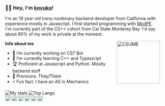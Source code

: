 ### 👋🏼 Hey, I'm [kovuko](https://linktr.ee/kovuko)!
I'm an 19 year old trans-nonbinary backend developer from California with experience mostly in Javascript. I first started programming with [ModPE](https://github.com/topics/modpe). I'm currently part of the CS++ cohort from Cal State Monterey Bay. I'd say about 80% of my work is private at the moment.

<img align="right" alt="CSUMB" width="140px" src="https://pbs.twimg.com/profile_images/528708685862678528/uxh9cZse_400x400.jpeg"/>

**Info about me**
- 🔭 I’m currently working on CS7 Bot
- 🌱 I’m currently learning C++ and Typescript
- 🏆 Proficient at Javascript and Python. Mostly backend stuff
- 🌈 Pronouns: They/Them
- ⚡ Fun fact: I have an AS in Mechanics

![My stats](https://github-readme-stats.vercel.app/api?username=kovuko&show_icons=true&count_private=true&hide_border=true)
![Top Langs](https://github-readme-stats.vercel.app/api/top-langs/?username=kovuko&layout=compact)
<br/>
<a href="https://twitter.com/kovuuko"><img align="left" width="18px" src="https://cdn.jsdelivr.net/npm/simple-icons@v3/icons/twitter.svg"/></a>
<a href="https://instagram.com/kovuuko"><img align="left" width="18px" src="https://cdn.jsdelivr.net/npm/simple-icons@v3/icons/instagram.svg"/></a>
<a href="https://twitch.tv/kovuuko"><img align="left" width="18px" src="https://cdn.jsdelivr.net/npm/simple-icons@v3/icons/twitch.svg"/></a>
<a href="https://youtube.com/channel/UCEXVHf40hlv7SJ0WstLS8vA"><img align="left" width="18px" src="https://cdn.jsdelivr.net/npm/simple-icons@v3/icons/youtube.svg"/></a>
<a href="https://reddit.com/u/kovuko"><img align="left" width="18px" src="https://cdn.jsdelivr.net/npm/simple-icons@v3/icons/reddit.svg"/></a>
<a href="https://t.me/kovuko"><img align="left" width="18px" src="https://cdn.jsdelivr.net/npm/simple-icons@v3/icons/telegram.svg"/></a>
